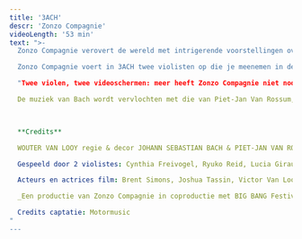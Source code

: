```yaml
---
title: '3ACH'
descr: 'Zonzo Compagnie'
videoLength: '53 min'
text: ">-
  Zonzo Compagnie verovert de wereld met intrigerende voorstellingen over het werk van fascinerende muzikanten en componisten. Eerder werd de muziek van John Cage, Miles Davis en Luciano Berio uitgepakt en aangepakt, nu is Johann Sebastian Bach aan de beurt. Bach is een monument, een tovenaar met klank en melodieën, een genie dat duizelingwekkende fuga’s, preludes, koralen en partita’s aan elkaar reeg en 250 jaar na zijn dood nog steeds de hitparades aanvoert.

  Zonzo Compagnie voert in 3ACH twee violisten op die je meenemen in de wereld van Bach. Ze weven Bachs melodieën langs onnavolgbare harmonieën. Ze staan midden in een videodecor dat door een wonderlijke kinderwereld wordt bevolkt. Samen ontdekken ze muziek die volgens velen de mooiste is die ooit werd geschreven.

  "Twee violen, twee videoschermen: meer heeft Zonzo Compagnie niet nodig voor onversneden muzikale verwondering."(De Standaard \*\*\*\*)

  De muziek van Bach wordt vervlochten met die van Piet-Jan Van Rossum, één van de meest smaakmakende componisten in Nederland die voor 3ACH een eigen interpretatie maakte van Bachs werk, en met de fascinerende beelden van Ine Van Baelen en Stijn Grupping, bekend van het aanstormende jonge gezelschap Post Uit Hessdalen. De regie is in handen van Wouter Van Looy, artistiek leider van Zonzo Compagnie, die tal van 5-sterren recensies in de wacht sleepte voor zijn regie van ondermeer Earth Diver (Ruhrtriennale / Muziektheater Transparant) en Die Zauberflöte (Luzerner Theater)

  ‍

  **Credits**

  WOUTER VAN LOOY regie & decor JOHANN SEBASTIAN BACH & PIET-JAN VAN ROSSUM muziek INE VAN BAELEN & STIJN GRUPPING video CAECILIA THUNISSEN muzikale dramaturgie JOHANNA TRUDZINSKI kostuums PIETER NYS technisch ontwerp

  Gespeeld door 2 violistes: Cynthia Freivogel, Ryuko Reid, Lucia Giraudo, Sara Decorso, Lidewij Vandervoort, Madoka Nakamaru of Sara DeCorso

  Acteurs en actrices film: Brent Simons, Joshua Tassin, Victor Van Looy, Julian Cuevas, Lou Van De Noortgate, Morris Van De Noortgate, Luisa Noviello, Astor Noviello, Tiana Yalina Oliveira & Cassie Alcendor

  _Een productie van Zonzo Compagnie in coproductie met BIG BANG Festival, Concertgebouw Brugge, BOZAR en Oorkaan. Met de steun van het Creative Europe Programme van de Europese Unie, Vlaanderen, Provincie Antwerpen en het Fonds Podiumkunsten._

  Credits captatie: Motormusic
"
---
```

